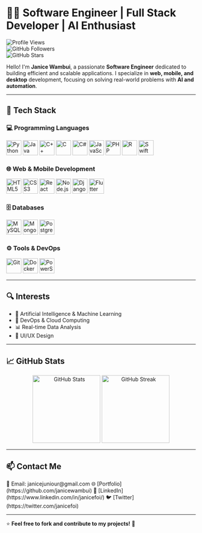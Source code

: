 # 👩‍💻 **Software Engineer | Full Stack Developer | AI Enthusiast**  
![Profile Views](https://komarev.com/ghpvc/?username=janicefoi&label=Profile%20Views&color=blue&style=flat)  
![GitHub Followers](https://img.shields.io/github/followers/janicefoi?label=Followers&style=social)  
![GitHub Stars](https://img.shields.io/github/stars/janicefoi?affiliations=OWNER&style=social)  

Hello! I'm **Janice Wambui**, a passionate **Software Engineer** dedicated to building efficient and scalable applications. I specialize in **web, mobile, and desktop** development, focusing on solving real-world problems with **AI and automation**.

---

## 🚀 **Tech Stack**
### 💻 **Programming Languages**  
<p align="left">
  <img src="https://cdn.jsdelivr.net/gh/devicons/devicon/icons/python/python-original.svg" alt="Python" width="40" height="40"/>
  <img src="https://cdn.jsdelivr.net/gh/devicons/devicon/icons/java/java-original.svg" alt="Java" width="40" height="40"/>
  <img src="https://cdn.jsdelivr.net/gh/devicons/devicon/icons/cplusplus/cplusplus-original.svg" alt="C++" width="40" height="40"/>
  <img src="https://cdn.jsdelivr.net/gh/devicons/devicon/icons/c/c-original.svg" alt="C" width="40" height="40"/>
  <img src="https://cdn.jsdelivr.net/gh/devicons/devicon/icons/csharp/csharp-original.svg" alt="C#" width="40" height="40"/>
  <img src="https://cdn.jsdelivr.net/gh/devicons/devicon/icons/javascript/javascript-original.svg" alt="JavaScript" width="40" height="40"/>
  <img src="https://cdn.jsdelivr.net/gh/devicons/devicon/icons/php/php-original.svg" alt="PHP" width="40" height="40"/>
  <img src="https://cdn.jsdelivr.net/gh/devicons/devicon/icons/r/r-original.svg" alt="R" width="40" height="40"/>
  <img src="https://cdn.jsdelivr.net/gh/devicons/devicon/icons/swift/swift-original.svg" alt="Swift" width="40" height="40"/>
</p>

### 🌐 **Web & Mobile Development**  
<p align="left">
  <img src="https://cdn.jsdelivr.net/gh/devicons/devicon/icons/html5/html5-original.svg" alt="HTML5" width="40" height="40"/>
  <img src="https://cdn.jsdelivr.net/gh/devicons/devicon/icons/css3/css3-original.svg" alt="CSS3" width="40" height="40"/>
  <img src="https://cdn.jsdelivr.net/gh/devicons/devicon/icons/react/react-original.svg" alt="React" width="40" height="40"/>
  <img src="https://cdn.jsdelivr.net/gh/devicons/devicon/icons/nodejs/nodejs-original.svg" alt="Node.js" width="40" height="40"/>
  <img src="https://cdn.jsdelivr.net/gh/devicons/devicon/icons/django/django-original.svg" alt="Django" width="40" height="40"/>
  <img src="https://cdn.jsdelivr.net/gh/devicons/devicon/icons/flutter/flutter-original.svg" alt="Flutter" width="40" height="40"/>
</p>

### 🗄️ **Databases**  
<p align="left">
  <img src="https://cdn.jsdelivr.net/gh/devicons/devicon/icons/mysql/mysql-original.svg" alt="MySQL" width="40" height="40"/>
  <img src="https://cdn.jsdelivr.net/gh/devicons/devicon/icons/mongodb/mongodb-original.svg" alt="MongoDB" width="40" height="40"/>
  <img src="https://cdn.jsdelivr.net/gh/devicons/devicon/icons/postgresql/postgresql-original.svg" alt="PostgreSQL" width="40" height="40"/>
</p>

### ⚙️ **Tools & DevOps**  
<p align="left">
  <img src="https://cdn.jsdelivr.net/gh/devicons/devicon/icons/git/git-original.svg" alt="Git" width="40" height="40"/>
  <img src="https://cdn.jsdelivr.net/gh/devicons/devicon/icons/docker/docker-original.svg" alt="Docker" width="40" height="40"/>
  <img src="https://cdn.jsdelivr.net/gh/devicons/devicon/icons/powershell/powershell-original.svg" alt="PowerShell" width="40" height="40"/>
</p>

---

## 🔍 **Interests**
- 🤖 Artificial Intelligence & Machine Learning  
- 🚀 DevOps & Cloud Computing  
- 📊 Real-time Data Analysis  
- 🎨 UI/UX Design  

---

## 📈 **GitHub Stats**
<p align="center">
  <img src="https://github-readme-stats.vercel.app/api?username=janicefoi&show_icons=true&theme=radical" alt="GitHub Stats" height="180px"/>
  <img src="https://github-readme-streak-stats.herokuapp.com/?user=janicefoi&theme=radical" alt="GitHub Streak" height="180px"/>
</p>

---

## 📫 **Contact Me**
<p align="left">
  📧 Email: janicejuniour@gmail.com  
  🌐 [Portfolio](https://github.com/janicewambui)  
  💼 [LinkedIn](https://www.linkedin.com/in/janicefoi/)  
  🐦 [Twitter](https://twitter.com/janicefoi)  
</p>

---

⭐ **Feel free to fork and contribute to my projects!** 🚀
